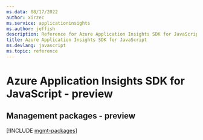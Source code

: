 ```yaml
---
ms.data: 08/17/2022
author: xirzec
ms.service: applicationinsights
ms.author: jeffish
description: Reference for Azure Application Insights SDK for JavaScript
title: Azure Application Insights SDK for JavaScript
ms.devlang: javascript
ms.topic: reference
---
```

# Azure Application Insights SDK for JavaScript - preview

## Management packages - preview
[!INCLUDE [mgmt-packages](application-insights-mgmt-index.md)]